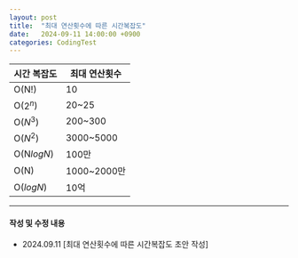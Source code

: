 ```yaml
---
layout: post
title:  "최대 연산횟수에 따른 시간복잡도"
date:   2024-09-11 14:00:00 +0900
categories: CodingTest
---
```


| 시간 복잡도     | 최대 연산횟수    |
| :--------- | ---------- |
| O(N!)      | 10         |
| O($2^n$)   | 20~25      |
| O($N^3$)   | 200~300    |
| O($N^2$)   | 3000~5000  |
| O(N$logN$) | 100만       |
| O(N)       | 1000~2000만 |
| O($logN$)  | 10억        |


---
#### 작성 및 수정 내용
- 2024.09.11 \[최대 연산횟수에 따른 시간복잡도 초안 작성\]